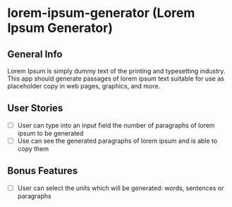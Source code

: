 # lorem-ipsum-generator (Lorem Ipsum Generator)

## General Info

Lorem Ipsum is simply dummy text of the printing and typesetting industry. This app should generate passages of lorem ipsum text suitable for use as placeholder copy in web pages, graphics, and more.

## User Stories

* [ ] User can type into an input field the number of paragraphs of lorem ipsum to be generated
* [ ] Use can see the generated paragraphs of lorem ipsum and is able to copy them

## Bonus Features

* [ ] User can select the units which will be generated: words, sentences or paragraphs

